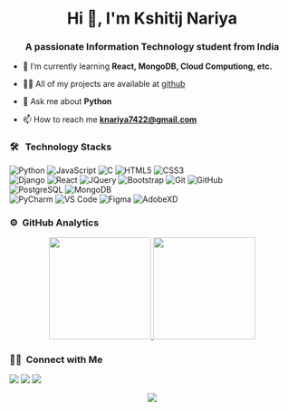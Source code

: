 <h1 align="center">Hi 👋, I'm Kshitij Nariya</h1>
<h3 align="center">A passionate Information Technology student from India</h3>


- 🌱 I’m currently learning **React, MongoDB, Cloud Computiong, etc.**

- 👨‍💻 All of my projects are available at [github](https://github.com/kshitijnariya?tab=repositories)

- 💬 Ask me about **Python**

- 📫 How to reach me **knariya7422@gmail.com**


### 🛠 &nbsp; Technology Stacks

![Python](http://img.shields.io/badge/-Python-3776AB?style=for-the-badge&logo=python&logoColor=ffffff)
![JavaScript](https://img.shields.io/badge/-JavaScript-%23F7DF1C?style=for-the-badge&logo=javascript&logoColor=000000&labelColor=%23F7DF1C&color=%23FFCE5A)
![C](https://img.shields.io/badge/-C-00599C?style=for-the-badge&logo=c&logoColor=white)
![HTML5](https://img.shields.io/badge/-HTML5-%23E44D27?style=for-the-badge&logo=html5&logoColor=ffffff)
![CSS3](https://img.shields.io/badge/-CSS3-%231572B6?style=for-the-badge&logo=css3)
<br>
![Django](https://img.shields.io/badge/django-0C4B33?style=for-the-badge&logo=django&logoColor=white)
![React](https://img.shields.io/badge/-React-61DBFB?style=for-the-badge&logo=react&logoColor=white)
![JQuery](https://img.shields.io/badge/jQuery-white?style=for-the-badge&logo=jquery&logoColor=0769AD)
![Bootstrap](https://img.shields.io/badge/bootstrap-6610f2?style=for-the-badge&logo=bootstrap&logoColor=white)
![Git](https://img.shields.io/badge/-Git-%23F05032?style=for-the-badge&logo=git&logoColor=%23ffffff)
![GitHub](https://img.shields.io/badge/-GitHub-181717?style=for-the-badge&logo=github)
<br>
![PostgreSQL](https://img.shields.io/badge/postgresql-336791?style=for-the-badge&logo=postgresql&logoColor=white)
![MongoDB](https://img.shields.io/badge/MongoDB-white?style=for-the-badge&logo=mongodb&logoColor=4EA94B)
<br/>
![PyCharm](http://img.shields.io/badge/pycharm-%23F7DF1C?style=for-the-badge&logo=pycharm&logoColor=000000&labelColor=%2331c898&color=%2331c898)
![VS Code](http://img.shields.io/badge/-VS%20Code-007ACC?style=for-the-badge&logo=visual-studio-code&logoColor=ffffff)
![Figma](http://img.shields.io/badge/figma-2c2c2c?style=for-the-badge&logo=figma&logoColor=white)
![AdobeXD](http://img.shields.io/badge/adobexd-ff61f6?style=for-the-badge&logo=adobexd&logoColor=470137)
<br/>

### ⚙️ &nbsp;GitHub Analytics

<p align="center">
<a href="https://github.com/kshitijnariya">
  <img height="180em" src="https://github-readme-stats-eight-theta.vercel.app/api?username=kshitijnariya&show_icons=true&theme=algolia&include_all_commits=true&count_private=true"/>
  <img height="180em" src="https://github-readme-stats-eight-theta.vercel.app/api/top-langs/?username=kshitijnariya&layout=compact&langs_count=8&theme=algolia"/>
</a>
</p>

### 🤝🏻 &nbsp;Connect with Me

<p>
<a href="https://in.linkedin.com/in/kshitijnariya"><img src="https://img.shields.io/badge/-kshitijnariya-0077B5?style=flat&logo=Linkedin&logoColor=white"/></a>
<a href="mailto:knariya7422@gmail.com"><img src="https://img.shields.io/badge/-knariya7422@gmail.com-D14836?style=flat&logo=Gmail&logoColor=white"/></a>
<a href="https://twitter.com/kshitijnariya"><img src="https://img.shields.io/badge/-@kshitijnariya-1877F2?style=flat&logo=Twitter&logoColor=white"/></a>
</p>
<p align="center">
  <img src="https://komarev.com/ghpvc/?username=kshitijnariya&color=blueviolet&style=flat">
</p>
